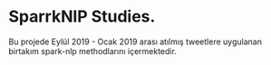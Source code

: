 # SparrkNlP Studies. 
Bu projede Eylül 2019 - Ocak 2019 arası atılmış tweetlere uygulanan birtakım spark-nlp methodlarını içermektedir. 
